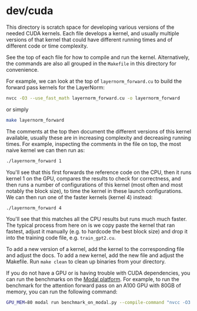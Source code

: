 # dev/cuda

This directory is scratch space for developing various versions of the needed CUDA kernels. Each file develops a kernel, and usually multiple versions of that kernel that could have different running times and of different code or time complexity.

See the top of each file for how to compile and run the kernel. Alternatively, the commands are also all grouped in the `Makefile` in this directory for convenience.

For example, we can look at the top of `layernorm_forward.cu` to build the forward pass kernels for the LayerNorm:

```bash
nvcc -O3 --use_fast_math layernorm_forward.cu -o layernorm_forward
```

or simply

```bash
make layernorm_forward
```

The comments at the top then document the different versions of this kernel available, usually these are in increasing complexity and decreasing running times. For example, inspecting the comments in the file on top, the most naive kernel we can then run as:

```bash
./layernorm_forward 1
```

You'll see that this first forwards the reference code on the CPU, then it runs kernel 1 on the GPU, compares the results to check for correctness, and then runs a number of configurations of this kernel (most often and most notably the block size), to time the kernel in these launch configurations. We can then run one of the faster kernels (kernel 4) instead:

```bash
./layernorm_forward 4
```

You'll see that this matches all the CPU results but runs much much faster. The typical process from here on is we copy paste the kernel that ran fastest, adjust it manually (e.g. to hardcode the best block size) and drop it into the training code file, e.g. `train_gpt2.cu`.

To add a new version of a kernel, add the kernel to the corresponding file and adjust the docs. To add a new kernel, add the new file and adjust the Makefile. Run `make clean` to clean up binaries from your directory.

If you do not have a GPU or is having trouble with CUDA dependencies, you can run the benchmarks on the [Modal platform](http://modal.com). For example, to run the benchmark for the attention forward pass on an A100 GPU with 80GB of memory, you can run the following command:

```bash
GPU_MEM=80 modal run benchmark_on_modal.py --compile-command "nvcc -O3 --use_fast_math attention_forward.cu -o attention_forward -lcublas" --run-command "./attention_forward 1"
```
